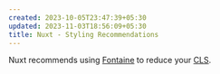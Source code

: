 ```yaml
---
created: 2023-10-05T23:47:39+05:30
updated: 2023-11-03T18:56:09+05:30
title: Nuxt - Styling Recommendations
---
```



Nuxt recommends using [Fontaine](https://github.com/nuxt-modules/fontaine) to reduce your [CLS](https://web.dev/cls/). 